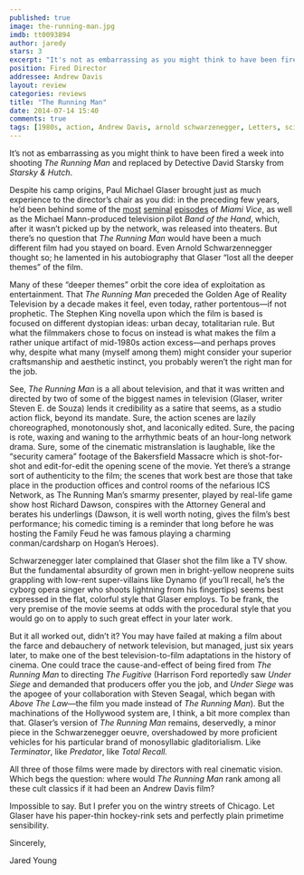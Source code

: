 ```yaml
---
published: true
image: the-running-man.jpg
imdb: tt0093894
author: jaredy
stars: 3
excerpt: "It's not as embarrassing as you might think to have been fired a week into shooting The Running Man and replaced by Detective David Starsky from Starsky & Hutch."
position: Fired Director
addressee: Andrew Davis
layout: review
categories: reviews
title: "The Running Man"
date: 2014-07-14 15:40
comments: true
tags: [1980s, action, Andrew Davis, arnold schwarzenegger, Letters, science fiction]
---
```

<p>It&rsquo;s not as embarrassing as you might think to have been fired a week into shooting <em>The Running Man</em> and replaced by Detective David Starsky from <em>Starsky &amp; Hutch</em>.&nbsp;</p>
<p>Despite his camp origins, Paul Michael Glaser brought just as much experience to the director&rsquo;s chair as you did: in the preceding few years, he&rsquo;d been behind some of the <a href="http://www.imdb.com/title/tt0647050/">most</a> <a href="http://www.imdb.com/title/tt0647113/">seminal</a> <a href="http://www.imdb.com/title/tt0647107/">episodes</a> of <em>Miami Vice</em>, as well as the Michael Mann-produced television pilot <em>Band of the Hand</em>, which, after it wasn&rsquo;t picked up by the network, was released into theaters. But there&rsquo;s no question that <em>The Running Man</em> would have been a much different film had you stayed on board. Even Arnold Schwarzennegger thought so; he lamented in his autobiography that Glaser &ldquo;lost all the deeper themes&rdquo; of the film.</p>
<p>Many of these &ldquo;deeper themes&rdquo; orbit the core idea of exploitation as entertainment. That <em>The Running Man</em> preceded the Golden Age of Reality Television by a decade makes it feel, even today, rather portentous&mdash;if not prophetic. The Stephen King novella upon which the film is based is focused on different dystopian ideas: urban decay, totalitarian rule. But what the filmmakers chose to focus on instead is what makes the film a rather unique artifact of mid-1980s action excess&mdash;and perhaps proves why, despite what many (myself among them) might consider your superior craftsmanship and aesthetic instinct, you probably weren&rsquo;t the right man for the job.&nbsp;</p>
<p>See, <em>The Running Man</em> is a all about television, and that it was written and directed by two of some of the biggest names in television (Glaser, writer Steven E. de Souza) lends it credibility as a satire that seems, as a studio action flick, beyond its mandate. Sure, the action scenes are lazily choreographed, monotonously shot, and laconically edited. Sure, the pacing is rote, waxing and waning to the arrhythmic beats of an hour-long network drama. Sure, some of the cinematic mistranslation is laughable, like the &ldquo;security camera&rdquo; footage of the Bakersfield Massacre which is shot-for-shot and edit-for-edit the opening scene of the movie. Yet there&rsquo;s a strange sort of authenticity to the film; the scenes that work best are those that take place in the production offices and control rooms of the nefarious ICS Network, as The Running Man&rsquo;s smarmy presenter, played by real-life game show host Richard Dawson, conspires with the Attorney General and berates his underlings (Dawson, it is well worth noting, gives the film&rsquo;s best performance; his comedic timing is a reminder that long before he was hosting the Family Feud he was famous playing a charming conman/cardsharp on Hogan&rsquo;s Heroes).&nbsp;</p>
<p>Schwarzenegger later complained that Glaser shot the film like a TV show. But the fundamental absurdity of grown men in bright-yellow neoprene suits grappling with low-rent super-villains like Dynamo (if you&rsquo;ll recall, he&rsquo;s the cyborg opera singer who shoots lightning from his fingertips) seems best expressed in the flat, colorful style that Glaser employs. To be frank, the very premise of the movie seems at odds with the procedural style that you would go on to apply to such great effect in your later work.</p>
<p>But it all worked out, didn&rsquo;t it? You may have failed at making a film about the farce and debauchery of network television, but managed, just six years later, to make one of the best television-to-film adaptations in the history of cinema. One could trace the cause-and-effect of being fired from <em>The Running Man</em> to directing <em>The Fugitive</em> (Harrison Ford reportedly saw <em>Under Siege</em> and demanded that producers offer you the job, and <em>Under Siege</em> was the apogee of your collaboration with Steven Seagal, which began with <em>Above The Law</em>&mdash;the film you made instead of <em>The Running Man</em>). But the machinations of the Hollywood system are, I think, a bit more complex than that. Glaser&rsquo;s version of <em>The Running Man</em> remains, deservedly, a minor piece in the Schwarzenegger oeuvre, overshadowed by more proficient vehicles for his particular brand of monosyllabic gladitorialism. Like <em>Terminator</em>, like <em>Predator</em>, like<em> Total Recall.</em></p>
<p>All three of those films were made by directors with real cinematic vision. Which begs the question: where would <em>The Running Man</em> rank among all these cult classics if it had been an Andrew Davis film?&nbsp;</p>
<p>Impossible to say. But I prefer you on the wintry streets of Chicago. Let Glaser have his paper-thin hockey-rink sets and perfectly plain primetime sensibility.&nbsp;</p>
<p>Sincerely,&nbsp;&nbsp;</p>
<p>Jared Young</p>